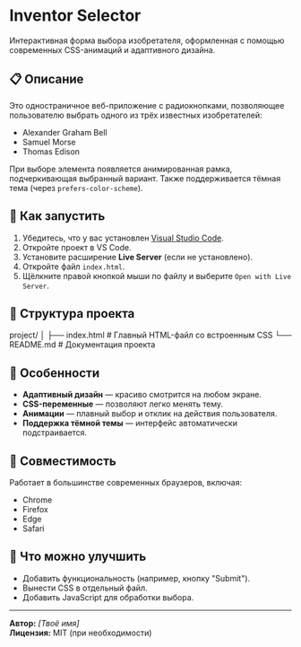 # Inventor Selector

Интерактивная форма выбора изобретателя, оформленная с помощью современных CSS-анимаций и адаптивного дизайна.

## 📋 Описание

Это одностраничное веб-приложение с радиокнопками, позволяющее пользователю выбрать одного из трёх известных изобретателей:

- Alexander Graham Bell  
- Samuel Morse  
- Thomas Edison  

При выборе элемента появляется анимированная рамка, подчеркивающая выбранный вариант. Также поддерживается тёмная тема (через `prefers-color-scheme`).

## 🚀 Как запустить

1. Убедитесь, что у вас установлен [Visual Studio Code](https://code.visualstudio.com/).
2. Откройте проект в VS Code.
3. Установите расширение **Live Server** (если не установлено).
4. Откройте файл `index.html`.
5. Щёлкните правой кнопкой мыши по файлу и выберите `Open with Live Server`.

## 📁 Структура проекта

project/
│
├── index.html # Главный HTML-файл со встроенным CSS
└── README.md # Документация проекта


## 🧪 Особенности

- **Адаптивный дизайн** — красиво смотрится на любом экране.
- **CSS-переменные** — позволяют легко менять тему.
- **Анимации** — плавный выбор и отклик на действия пользователя.
- **Поддержка тёмной темы** — интерфейс автоматически подстраивается.

## 📌 Совместимость

Работает в большинстве современных браузеров, включая:

- Chrome
- Firefox
- Edge
- Safari

## 🔧 Что можно улучшить

- Добавить функциональность (например, кнопку "Submit").
- Вынести CSS в отдельный файл.
- Добавить JavaScript для обработки выбора.

---

**Автор:** *[Твоё имя]*  
**Лицензия:** MIT (при необходимости)

